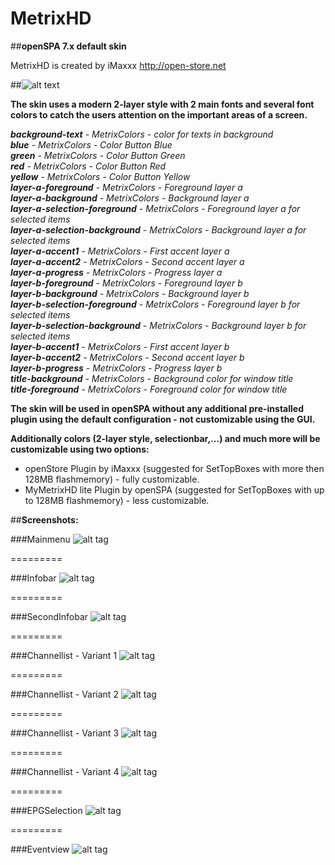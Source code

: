 MetrixHD
========

##**openSPA 7.x default skin**

MetrixHD is created by iMaxxx http://open-store.net

##![alt text](https://raw2.github.com/openspa/MetrixHD/master/MetrixHD-INFO/openstore.png "Logo openStore http://www.open-store.net")

**The skin uses a modern 2-layer style with 2 main fonts and several font colors to catch the users attention on the important areas of a screen.**

**_background-text_** *- MetrixColors - color for texts in background*  
**_blue_** *- MetrixColors - Color Button Blue*  
**_green_** *- MetrixColors - Color Button Green*  
**_red_** *- MetrixColors - Color Button Red*  
**_yellow_** *- MetrixColors - Color Button Yellow*  
**_layer-a-foreground_** *- MetrixColors - Foreground layer a*  
**_layer-a-background_** *- MetrixColors - Background layer a*  
**_layer-a-selection-foreground_** *- MetrixColors - Foreground layer a for selected items*  
**_layer-a-selection-background_** *- MetrixColors - Background layer a for selected items*  
**_layer-a-accent1_** *- MetrixColors - First accent layer a*  
**_layer-a-accent2_** *- MetrixColors - Second accent layer a*  
**_layer-a-progress_** *- MetrixColors - Progress layer a*  
**_layer-b-foreground_** *- MetrixColors - Foreground layer b*  
**_layer-b-background_** *- MetrixColors - Background layer b*  
**_layer-b-selection-foreground_** *- MetrixColors - Foreground layer b for selected items*  
**_layer-b-selection-background_** *- MetrixColors - Background layer b for selected items*  
**_layer-b-accent1_** *- MetrixColors - First accent layer b*  
**_layer-b-accent2_** *- MetrixColors - Second accent layer b*  
**_layer-b-progress_** *- MetrixColors - Progress layer b*  
**_title-background_** *- MetrixColors - Background color for window title*  
**_title-foreground_** *- MetrixColors - Foreground color for window title*  

**The skin will be used in openSPA without any additional pre-installed plugin using the default configuration - not customizable using the GUI.**

**Additionally colors (2-layer style, selectionbar,...) and much more will be customizable using two options:**  
* openStore Plugin by iMaxxx (suggested for SetTopBoxes with more then 128MB flashmemory) - fully customizable.  
* MyMetrixHD lite Plugin by openSPA (suggested for SetTopBoxes with up to 128MB flashmemory) - less customizable.  

##**Screenshots:**

###Mainmenu
![alt tag](https://raw.github.com/openspa/MetrixHD/master/MetrixHD-INFO/mainmenu.png)

=========

###Infobar
![alt tag](https://raw.github.com/openspa/MetrixHD/master/MetrixHD-INFO/infobar_video.png)

=========

###SecondInfobar
![alt tag](https://raw.github.com/openspa/MetrixHD/master/MetrixHD-INFO/secondinfobar_video.png)

=========

###Channellist - Variant 1
![alt tag](https://raw.github.com/openspa/MetrixHD/master/MetrixHD-INFO/channelselection_variant_1.png)

=========

###Channellist - Variant 2
![alt tag](https://raw.github.com/openspa/MetrixHD/master/MetrixHD-INFO/channelselection_variant_2.png)

=========

###Channellist - Variant 3
![alt tag](https://raw.github.com/openspa/MetrixHD/master/MetrixHD-INFO/channelselection_variant_3.png)

=========

###Channellist - Variant 4
![alt tag](https://raw.github.com/openspa/MetrixHD/master/MetrixHD-INFO/channelselection_variant_4.png)

=========

###EPGSelection
![alt tag](https://raw.github.com/openspa/MetrixHD/master/MetrixHD-INFO/epgselection.png)

=========

###Eventview
![alt tag](https://raw.github.com/openspa/MetrixHD/master/MetrixHD-INFO/eventview.png)
